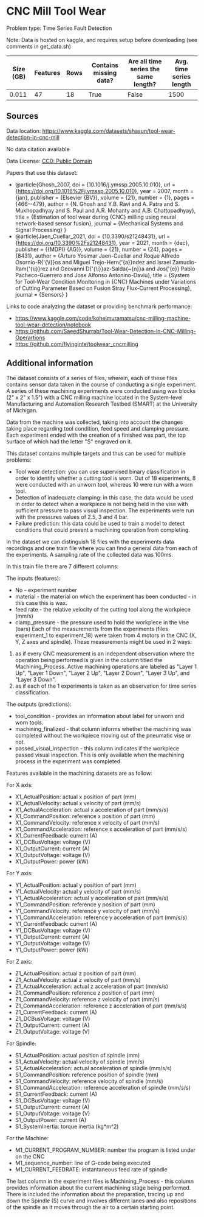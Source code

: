 # CNC Mill Tool Wear

Problem type: Time Series Fault Detection

Note: Data is hosted on kaggle, and requires setup before downloading (see comments in get_data.sh)

| Size (GB) | Features | Rows | Contains missing data? | Are all time series the same length? | Avg. time series length |
| --------- | -------- | ---- | ---------------------- | ------------------------------------ | ----------------------- |
| 0.011     | 47       | 18   | True                   | False                                | 1500                    |
## Sources

Data location: https://www.kaggle.com/datasets/shasun/tool-wear-detection-in-cnc-mill

No data citation available

Data License: [CC0: Public Domain](https://creativecommons.org/publicdomain/zero/1.0/)

Papers that use this dataset:

- @article{Ghosh_2007, doi = {10.1016/j.ymssp.2005.10.010}, url = {https://doi.org/10.1016%2Fj.ymssp.2005.10.010}, year = 2007, month = {jan}, publisher = {Elsevier {BV}}, volume = {21}, number = {1}, pages = {466--479}, author = {N. Ghosh and Y.B. Ravi and A. Patra and S. Mukhopadhyay and S. Paul and A.R. Mohanty and A.B. Chattopadhyay}, title = {Estimation of tool wear during {CNC} milling using neural network-based sensor fusion}, journal = {Mechanical Systems and Signal Processing} }
- @article{Jaen_Cuellar_2021, doi = {10.3390/s21248431}, url = {https://doi.org/10.3390%2Fs21248431}, year = 2021, month = {dec}, publisher = {{MDPI} {AG}}, volume = {21}, number = {24}, pages = {8431}, author = {Arturo Yosimar Jaen-Cuellar and Roque Alfredo Osornio-R{\'{\i}}os and Miguel Trejo-Hern{\'{a}}ndez and Israel Zamudio-Ram{\'{\i}}rez and Geovanni D{\'{\i}}az-Salda{\~{n}}a and Jos{\'{e}} Pablo Pacheco-Guerrero and Jose Alfonso Antonino-Daviu}, title = {System for Tool-Wear Condition Monitoring in {CNC} Machines under Variations of Cutting Parameter Based on Fusion Stray Flux-Current Processing}, journal = {Sensors} }

Links to code analyzing the dataset or providing benchmark performance:

- https://www.kaggle.com/code/koheimuramatsu/cnc-milling-machine-tool-wear-detection/notebook
- https://github.com/SaeedShurrab/Tool-Wear-Detection-in-CNC-Milling-Operartions
- https://github.com/flyinginte/toolwear_cncmilling

## Additional information
The dataset consists of a series of files, wherein, each of these files contains sensor data taken in the course of conducting a single experiment.
A series of these machining experiments were conducted using wax blocks (2" x 2" x 1.5") with a CNC milling machine located in the System-level Manufacturing and Automation Research Testbed (SMART) at the University of Michigan.

Data from the machine was collected, taking into account the changes taking place regarding tool condition, feed speed and clamping pressure.
Each experiment ended with the creation of a finished wax part, the top surface of which had the letter "S" engraved on it.

This dataset contains multiple targets and thus can be used for multiple problems:
- Tool wear detection: you can use supervised binary classification in order to identify whether a cutting tool is worn.  Out of 18 experiments, 8 were conducted with an unworn tool, whereas 10 were run with a worn tool.
- Detection of inadequate clamping: in this case, the data would be used in order to detect when a workpiece is not being held in the vise with sufficient pressure to pass visual inspection. The experiments were run with the pressures values of 2.5, 3 and 4 bar. 
- Failure prediction: this data could be used to train a model to detect conditions that could prevent a machining operation from completing.

In the dataset we can distinguish 18 files with the experiments data recordings and one train file where you can find a general data from each of the experiments. A sampling rate of the collected data was 100ms.

In this train file there are 7 different columns:

The inputs (features):
* No - experiment number 
* material - the material on which the experiment has been conducted - in this case this is wax.
* feed rate - the relative velocity of the cutting tool along the workpiece (mm/s)
* clamp_pressure - the pressure used to hold the workpiece in the vise (bars)
Each of the measurements from the experiments (files experiment_1 to experiment_18) were taken from 4 motors in the CNC (X, Y, Z axes and spindle). 
These measurements might be used in 2 ways:
1) as if every CNC measurement is an independent observation where the operation being performed is given in the column titled the Machining_Process. Active machining operations are labeled as "Layer 1 Up", "Layer 1 Down", "Layer 2 Up", "Layer 2 Down", "Layer 3 Up", and "Layer 3 Down". 
2) as if each of the 1 experiments is taken as an observation for time series classification.

The outputs (predictions):
* tool_condition - provides an information about label for unworn and worn tools.
* machining_finalized - that column informs whether the machining was completed without the workpiece moving out of the pneumatic vise or not.
* passed_visual_inspection - this column indicates if the workpiece passed visual inspection. This is only available when the machining process in the experiment was completed.


Features available in the machining datasets are as follow:

For X axis:
* X1_ActualPosition: actual x position of part (mm)
* X1_ActualVelocity: actual x velocity of part (mm/s)
* X1_ActualAcceleration: actual x acceleration of part (mm/s/s)
* X1_CommandPosition: reference x position of part (mm)
* X1_CommandVelocity: reference x velocity of part (mm/s)
* X1_CommandAcceleration: reference x acceleration of part (mm/s/s)
* X1_CurrentFeedback: current (A)
* X1_DCBusVoltage: voltage (V)
* X1_OutputCurrent: current (A)
* X1_OutputVoltage: voltage (V)
* X1_OutputPower: power (kW)

For Y axis:
* Y1_ActualPosition: actual y position of part (mm)
* Y1_ActualVelocity: actual y velocity of part (mm/s)
* Y1_ActualAcceleration: actual y acceleration of part (mm/s/s)
* Y1_CommandPosition: reference y position of part (mm)
* Y1_CommandVelocity: reference y velocity of part (mm/s)
* Y1_CommandAcceleration: reference y acceleration of part (mm/s/s)
* Y1_CurrentFeedback: current (A)
* Y1_DCBusVoltage: voltage (V)
* Y1_OutputCurrent: current (A)
* Y1_OutputVoltage: voltage (V)
* Y1_OutputPower: power (kW)

For Z axis:
* Z1_ActualPosition: actual z position of part (mm)
* Z1_ActualVelocity: actual z velocity of part (mm/s)
* Z1_ActualAcceleration: actual z acceleration of part (mm/s/s)
* Z1_CommandPosition: reference z position of part (mm)
* Z1_CommandVelocity: reference z velocity of part (mm/s)
* Z1_CommandAcceleration: reference z acceleration of part (mm/s/s)
* Z1_CurrentFeedback: current (A)
* Z1_DCBusVoltage: voltage (V)
* Z1_OutputCurrent: current (A)
* Z1_OutputVoltage: voltage (V)

For Spindle:
* S1_ActualPosition: actual position of spindle (mm)
* S1_ActualVelocity: actual velocity of spindle (mm/s)
* S1_ActualAcceleration: actual acceleration of spindle (mm/s/s)
* S1_CommandPosition: reference position of spindle (mm)
* S1_CommandVelocity: reference velocity of spindle (mm/s)
* S1_CommandAcceleration: reference acceleration of spindle (mm/s/s)
* S1_CurrentFeedback: current (A)
* S1_DCBusVoltage: voltage (V)
* S1_OutputCurrent: current (A)
* S1_OutputVoltage: voltage (V)
* S1_OutputPower: current (A)
* S1_SystemInertia: torque inertia (kg*m^2)

For the Machine:
* M1_CURRENT_PROGRAM_NUMBER: number the program is listed under on the CNC
* M1_sequence_number: line of G-code being executed
* M1_CURRENT_FEEDRATE: instantaneous feed rate of spindle

The last column in the experiment files is Machining_Process - this column provides information about the current machining stage being performed. There is included the information about the preparation, tracing up and down the Spindle (S) curve and involves different lanes and also repositions  of the spindle as it moves through the air to a certain starting point.